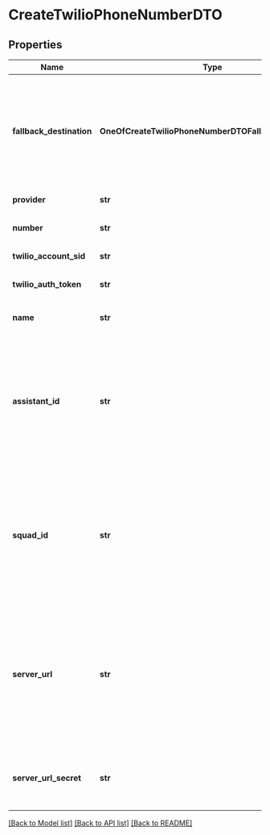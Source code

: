 # CreateTwilioPhoneNumberDTO

## Properties
Name | Type | Description | Notes
------------ | ------------- | ------------- | -------------
**fallback_destination** | **OneOfCreateTwilioPhoneNumberDTOFallbackDestination** | This is the fallback destination an inbound call will be transferred to if: 1. &#x60;assistantId&#x60; is not set 2. &#x60;squadId&#x60; is not set 3. and, &#x60;assistant-request&#x60; message to the &#x60;serverUrl&#x60; fails  If this is not set and above conditions are met, the inbound call is hung up with an error message. | [optional] 
**provider** | **str** | This is to use numbers bought on Twilio. | 
**number** | **str** | These are the digits of the phone number you own on your Twilio. | 
**twilio_account_sid** | **str** | This is the Twilio Account SID for the phone number. | 
**twilio_auth_token** | **str** | This is the Twilio Auth Token for the phone number. | 
**name** | **str** | This is the name of the phone number. This is just for your own reference. | [optional] 
**assistant_id** | **str** | This is the assistant that will be used for incoming calls to this phone number.  If neither &#x60;assistantId&#x60; nor &#x60;squadId&#x60; is set, &#x60;assistant-request&#x60; will be sent to your Server URL. Check &#x60;ServerMessage&#x60; and &#x60;ServerMessageResponse&#x60; for the shape of the message and response that is expected. | [optional] 
**squad_id** | **str** | This is the squad that will be used for incoming calls to this phone number.  If neither &#x60;assistantId&#x60; nor &#x60;squadId&#x60; is set, &#x60;assistant-request&#x60; will be sent to your Server URL. Check &#x60;ServerMessage&#x60; and &#x60;ServerMessageResponse&#x60; for the shape of the message and response that is expected. | [optional] 
**server_url** | **str** | This is the server URL where messages will be sent for calls on this number. This includes the &#x60;assistant-request&#x60; message.  You can see the shape of the messages sent in &#x60;ServerMessage&#x60;.  This overrides the &#x60;org.serverUrl&#x60;. Order of precedence: tool.server.url &gt; assistant.serverUrl &gt; phoneNumber.serverUrl &gt; org.serverUrl. | [optional] 
**server_url_secret** | **str** | This is the secret Vapi will send with every message to your server. It&#x27;s sent as a header called x-vapi-secret.  Same precedence logic as serverUrl. | [optional] 

[[Back to Model list]](../README.md#documentation-for-models) [[Back to API list]](../README.md#documentation-for-api-endpoints) [[Back to README]](../README.md)


